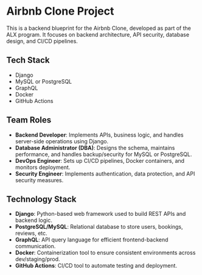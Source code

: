 # Airbnb Clone Project

This is a backend blueprint for the Airbnb Clone, developed as part of the ALX program. It focuses on backend architecture, API security, database design, and CI/CD pipelines.

## Tech Stack
- Django
- MySQL or PostgreSQL
- GraphQL
- Docker
- GitHub Actions
## Team Roles

- **Backend Developer**: Implements APIs, business logic, and handles server-side operations using Django.
- **Database Administrator (DBA)**: Designs the schema, maintains performance, and handles backup/security for MySQL or PostgreSQL.
- **DevOps Engineer**: Sets up CI/CD pipelines, Docker containers, and monitors deployment.
- **Security Engineer**: Implements authentication, data protection, and API security measures.
## Technology Stack

- **Django**: Python-based web framework used to build REST APIs and backend logic.
- **PostgreSQL/MySQL**: Relational database to store users, bookings, reviews, etc.
- **GraphQL**: API query language for efficient frontend-backend communication.
- **Docker**: Containerization tool to ensure consistent environments across dev/staging/prod.
- **GitHub Actions**: CI/CD tool to automate testing and deployment.
